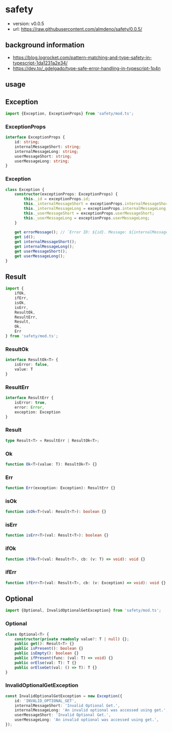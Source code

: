 # safety

- version: v0.0.5
- url: https://raw.githubusercontent.com/almdeno/safety/0.0.5/

## background information

- https://blog.logrocket.com/pattern-matching-and-type-safety-in-typescript-1da1231a2e34/
- https://dev.to/_gdelgado/type-safe-error-handling-in-typescript-1p4n

## usage

## Exception

```ts
import {Exception, ExceptionProps} from 'safety/mod.ts';
```

### ExceptionProps

```ts
interface ExceptionProps {
    id: string;
    internalMessageShort: string;
    internalMessageLong: string;
    userMessageShort: string;
    userMessageLong: string;
}
```

### Exception
```ts
class Exception {
    constructor(exceptionProps: ExceptionProps) {
        this._id = exceptionProps.id;
        this._internalMessageShort = exceptionProps.internalMessageShort;
        this._internalMessageLong = exceptionProps.internalMessageLong;
        this._userMessageShort = exceptionProps.userMessageShort;
        this._userMessageLong = exceptionProps.userMessageLong;
    }
    
    get errorMessage(); // `Error ID: ${id}. Message: ${internalMessageShort}.`
    get id();
    get internalMessageShort();
    get internalMessageLong();
    get userMessageShort();
    get userMessageLong();
}
```

## Result

```ts
import {
    ifOk,
    ifErr,
    isOk,
    isErr,
    ResultOk,
    ResultErr,
    Result,
    Ok,
    Err
} from 'safety/mod.ts';
```

### ResultOk

```ts
interface ResultOk<T> {
    isError: false,
    value: T
}
```

### ResultErr

```ts
interface ResultErr {
    isError: true,
    error: Error,
    exception: Exception
}
```

### Result

```ts
type Result<T> = ResultErr | ResultOk<T>;
```

### Ok

```ts
function Ok<T>(value: T): ResultOk<T> {}
```

### Err

```ts
function Err(exception: Exception): ResultErr {}
```

### isOk

```ts
function isOk<T>(val: Result<T>): boolean {}
```

### isErr

```ts
function isErr<T>(val: Result<T>): boolean {}
```

### ifOk

```ts
function ifOk<T>(val: Result<T>, cb: (v: T) => void): void {}
```

### ifErr

```ts
function ifErr<T>(val: Result<T>, cb: (v: Exception) => void): void {}
```


## Optional

```ts
import {Optional, InvalidOptionalGetException} from 'safety/mod.ts';
```

### Optional

```ts
class Optional<T> {
    constructor(private readonly value?: T | null) {};
    public get(): Result<T> {}
    public isPresent(): boolean {}
    public isEmpty(): boolean {}
    public ifPresent(func: (val: T) => void) {}
    public orElse(val: T): T {}
    public orElseGet(val: () => T): T {}
}
```

### InvalidOptionalGetException

```ts
const InvalidOptionalGetException = new Exception({
    id: 'INVALID_OPTIONAL_GET',
    internalMessageShort: 'Invalid Optional Get.',
    internalMessageLong: 'An invalid optional was accessed using get.',
    userMessageShort: 'Invalid Optional Get.',
    userMessageLong: 'An invalid optional was accessed using get.',
});
```
